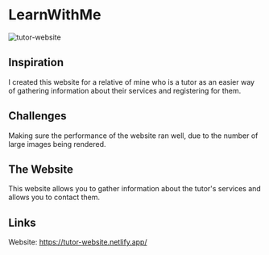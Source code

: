 # LearnWithMe

![tutor-website](https://github.com/user-attachments/assets/3a0b1aab-2b1f-4bd4-988f-d6c25e186a43)

## Inspiration

I created this website for a relative of mine who is a tutor as an easier way of gathering information about their services and registering for them.

## Challenges

Making sure the performance of the website ran well, due to the number of large images being rendered.

## The Website

This website allows you to gather information about the tutor's services and allows you to contact them.

## Links

Website: https://tutor-website.netlify.app/
